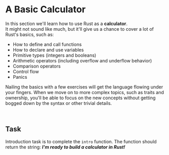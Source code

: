 # A Basic Calculator

In this section we'll learn how to use Rust as a **calculator**.\
It might not sound like much, but it'll give us a chance to cover a lot of Rust's basics, such as:

- How to define and call functions
- How to declare and use variables
- Primitive types (integers and booleans)
- Arithmetic operators (including overflow and underflow behavior)
- Comparison operators
- Control flow
- Panics

Nailing the basics with a few exercises will get the language flowing under your fingers.
When we move on to more complex topics, such as traits and ownership, you'll be able to focus on the new concepts
without getting bogged down by the syntax or other trivial details.

<br/>

## Task
Introduction task is to complete the `intro` function. 
The function should return the string: ***I'm ready to build a calculator in Rust!***